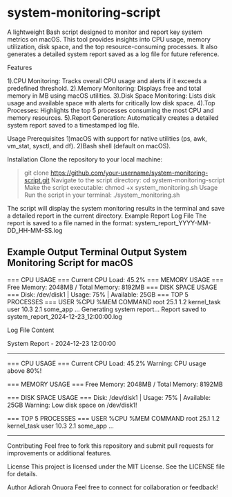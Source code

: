 # system-monitoring-script
A lightweight Bash script designed to monitor and report key system metrics on macOS. This tool provides insights into CPU usage, memory utilization, disk space, and the top resource-consuming processes. It also generates a detailed system report saved as a log file for future reference.

Features

1).CPU Monitoring: Tracks overall CPU usage and alerts if it exceeds a predefined threshold.
2).Memory Monitoring: Displays free and total memory in MB using macOS utilities.
3).Disk Space Monitoring: Lists disk usage and available space with alerts for critically low disk space.
4).Top Processes: Highlights the top 5 processes consuming the most CPU and memory resources.
5).Report Generation: Automatically creates a detailed system report saved to a timestamped log file.


Usage
Prerequisites
1)macOS with support for native utilities (ps, awk, vm_stat, sysctl, and df).
2)Bash shell (default on macOS).

Installation
Clone the repository to your local machine:
  > git clone https://github.com/your-username/system-monitoring-script.git
Navigate to the script directory:
  > cd system-monitoring-script
Make the script executable:
  > chmod +x system_monitoring.sh
Usage
Run the script in your terminal:
  >./system_monitoring.sh



The script will display the system monitoring results in the terminal and save a detailed report in the current directory.
Example Report Log File
The report is saved to a file named in the format:
system_report_YYYY-MM-DD_HH-MM-SS.log


Example Output
Terminal Output
System Monitoring Script for macOS
-----------------------------------
=== CPU USAGE ===
Current CPU Load: 45.2%
=== MEMORY USAGE ===
Free Memory: 2048MB / Total Memory: 8192MB
=== DISK SPACE USAGE ===
Disk: /dev/disk1 | Usage: 75% | Available: 25GB
=== TOP 5 PROCESSES ===
USER     %CPU    %MEM    COMMAND
root     25.1    1.2     kernel_task
user     10.3    2.1     some_app
...
Generating system report...
Report saved to system_report_2024-12-23_12:00:00.log

Log File Content

System Report - 2024-12-23 12:00:00
__________________________
=== CPU USAGE ===
Current CPU Load: 45.2%
Warning: CPU usage above 80%!

=== MEMORY USAGE ===
Free Memory: 2048MB / Total Memory: 8192MB

=== DISK SPACE USAGE ===
Disk: /dev/disk1 | Usage: 75% | Available: 25GB
Warning: Low disk space on /dev/disk1!

=== TOP 5 PROCESSES ===
USER     %CPU    %MEM    COMMAND
root     25.1    1.2     kernel_task
user     10.3    2.1     some_app
...
__________________________

Contributing
Feel free to fork this repository and submit pull requests for improvements or additional features.


License
This project is licensed under the MIT License. See the LICENSE file for details.

Author
Adiorah Onuora Feel free to connect for collaboration or feedback!

